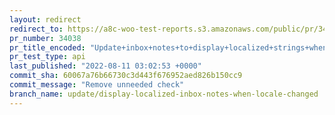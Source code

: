 ```yaml
---
layout: redirect
redirect_to: https://a8c-woo-test-reports.s3.amazonaws.com/public/pr/34038/api/index.html
pr_number: 34038
pr_title_encoded: "Update+inbox+notes+to+display+localized+strings+when+locale+changed"
pr_test_type: api
last_published: "2022-08-11 03:02:53 +0000"
commit_sha: 60067a76b66730c3d443f676952aed826b150cc9
commit_message: "Remove unneeded check"
branch_name: update/display-localized-inbox-notes-when-locale-changed
---
```


